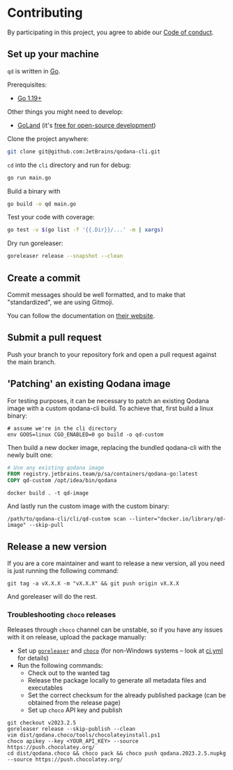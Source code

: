 # Contributing

By participating in this project, you agree to abide our [Code of conduct](.github/CODE_OF_CONDUCT.md).

## Set up your machine

`qd` is written in [Go](https://golang.org/).

Prerequisites:

- [Go 1.19+](https://golang.org/doc/install)

Other things you might need to develop:

- [GoLand](https://www.jetbrains.com/go/) (it's [free for open-source development](https://www.jetbrains.com/community/opensource/))

Clone the project anywhere:

```sh
git clone git@github.com:JetBrains/qodana-cli.git
```

`cd` into the `cli` directory and run for debug:

```sh
go run main.go
```

Build a binary with

```sh
go build -o qd main.go
```

Test your code with coverage:
```sh
go test -v $(go list -f '{{.Dir}}/...' -m | xargs)
```

Dry run goreleaser:

```sh
goreleaser release --snapshot --clean
```

## Create a commit

Commit messages should be well formatted, and to make that "standardized", we are using Gitmoji.

You can follow the documentation on
[their website](https://gitmoji.dev).


## Submit a pull request

Push your branch to your repository fork and open a pull request against the
main branch.

## 'Patching' an existing Qodana image

For testing purposes, it can be necessary to patch an existing Qodana image with a custom qodana-cli build.
To achieve that, first build a linux binary:
```shell
# assume we're in the cli directory
env GOOS=linux CGO_ENABLED=0 go build -o qd-custom
```

Then build a new docker image, replacing the bundled qodana-cli with the newly built one:
```dockerfile
# Use any existing qodana image
FROM registry.jetbrains.team/p/sa/containers/qodana-go:latest
COPY qd-custom /opt/idea/bin/qodana
```
```shell
docker build . -t qd-image
```

And lastly run the custom image with the custom binary:
```shell
/path/to/qodana-cli/cli/qd-custom scan --linter="docker.io/library/qd-image" --skip-pull
```

## Release a new version

If you are a core maintainer and want to release a new version, all you need is just running the following command:

```shell
git tag -a vX.X.X -m "vX.X.X" && git push origin vX.X.X
```

And goreleaser will do the rest.

### Troubleshooting `choco` releases

Releases through `choco` channel can be unstable, so if you have any issues with it on release, upload the package manually:

- Set up [`goreleaser`](https://goreleaser.com/install/) and [`choco`](https://chocolatey.org/install) (for non-Windows systems – look at [ci.yml]([.github/workflows/ci.yml](https://github.com/JetBrains/qodana-cli/blob/ca90ffe4ca0b33fda19b471cc80c7390c7e0bfd9/.github/workflows/ci.yml#L69)) for details)
- Run the following commands:
   - Check out to the wanted tag
   - Release the package locally to generate all metadata files and executables
   - Set the correct checksum for the already published package (can be obtained from the release page)
   - Set up `choco` API key and publish

```shell
git checkout v2023.2.5
goreleaser release --skip-publish --clean
vim dist/qodana.choco/tools/chocolateyinstall.ps1
choco apikey --key <YOUR_API_KEY> --source https://push.chocolatey.org/
cd dist/qodana.choco && choco pack && choco push qodana.2023.2.5.nupkg --source https://push.chocolatey.org/
```

